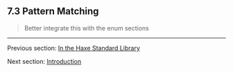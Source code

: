 ## 7.3 Pattern Matching

> Better integrate this with the enum sections

---

Previous section: [In the Haxe Standard Library](7.2.1-In_the_Haxe_Standard_Library.md)

Next section: [Introduction](7.3.1-Introduction.md)